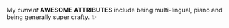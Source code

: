 My _current_ __AWESOME ATTRIBUTES__ include being multi-lingual, piano and being generally super crafty. :sparkles:
